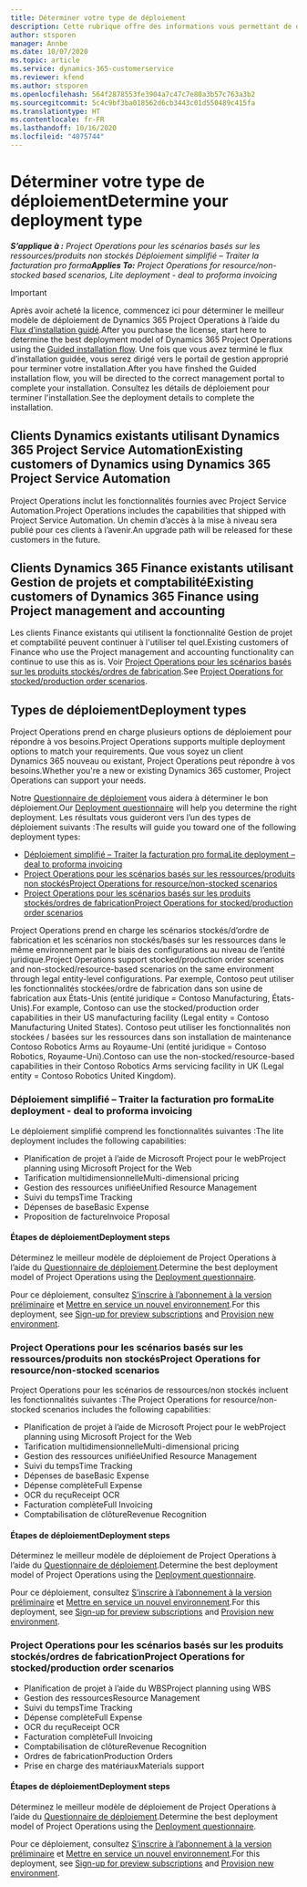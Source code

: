 ```yaml
---
title: Déterminer votre type de déploiement
description: Cette rubrique offre des informations vous permettant de déterminer le type de déploiement adéquat de Project Operations pour votre entreprise.
author: stsporen
manager: Annbe
ms.date: 10/07/2020
ms.topic: article
ms.service: dynamics-365-customerservice
ms.reviewer: kfend
ms.author: stsporen
ms.openlocfilehash: 564f2878553fe3904a7c47c7e80a3b57c763a3b2
ms.sourcegitcommit: 5c4c9bf3ba018562d6cb3443c01d550489c415fa
ms.translationtype: HT
ms.contentlocale: fr-FR
ms.lasthandoff: 10/16/2020
ms.locfileid: "4075744"
---
```

# <a name="determine-your-deployment-type"></a><span data-ttu-id="d28ae-103">Déterminer votre type de déploiement</span><span class="sxs-lookup"><span data-stu-id="d28ae-103">Determine your deployment type</span></span>

<span data-ttu-id="d28ae-104">_**S’applique à :** Project Operations pour les scénarios basés sur les ressources/produits non stockés Déploiement simplifié – Traiter la facturation pro forma_</span><span class="sxs-lookup"><span data-stu-id="d28ae-104">_**Applies To:** Project Operations for resource/non-stocked based scenarios, Lite deployment - deal to proforma invoicing_</span></span>

> [!IMPORTANT]
> <span data-ttu-id="d28ae-105">Après avoir acheté la licence, commencez ici pour déterminer le meilleur modèle de déploiement de Dynamics 365 Project Operations à l’aide du [Flux d’installation guidé](https://aka.ms/provisionprojectoperations).</span><span class="sxs-lookup"><span data-stu-id="d28ae-105">After you purchase the license, start here to determine the best deployment model of Dynamics 365 Project Operations using the [Guided installation flow](https://aka.ms/provisionprojectoperations).</span></span>
> <span data-ttu-id="d28ae-106">Une fois que vous avez terminé le flux d’installation guidée, vous serez dirigé vers le portail de gestion approprié pour terminer votre installation.</span><span class="sxs-lookup"><span data-stu-id="d28ae-106">After you have finshed the Guided installation flow, you will be directed to the correct management portal to complete your installation.</span></span> <span data-ttu-id="d28ae-107">Consultez les détails de déploiement pour terminer l'installation.</span><span class="sxs-lookup"><span data-stu-id="d28ae-107">See the deployment details to complete the installation.</span></span>


## <a name="existing-customers-of-dynamics-using-dynamics-365-project-service-automation"></a><span data-ttu-id="d28ae-108">Clients Dynamics existants utilisant Dynamics 365 Project Service Automation</span><span class="sxs-lookup"><span data-stu-id="d28ae-108">Existing customers of Dynamics using Dynamics 365 Project Service Automation</span></span>
<span data-ttu-id="d28ae-109">Project Operations inclut les fonctionnalités fournies avec Project Service Automation.</span><span class="sxs-lookup"><span data-stu-id="d28ae-109">Project Operations includes the capabilities that shipped with Project Service Automation.</span></span> <span data-ttu-id="d28ae-110">Un chemin d’accès à la mise à niveau sera publié pour ces clients à l’avenir.</span><span class="sxs-lookup"><span data-stu-id="d28ae-110">An upgrade path will be released for these customers in the future.</span></span>

## <a name="existing-customers-of-dynamics-365-finance-using-project-management-and-accounting"></a><span data-ttu-id="d28ae-111">Clients Dynamics 365 Finance existants utilisant Gestion de projets et comptabilité</span><span class="sxs-lookup"><span data-stu-id="d28ae-111">Existing customers of Dynamics 365 Finance using Project management and accounting</span></span> 

<span data-ttu-id="d28ae-112">Les clients Finance existants qui utilisent la fonctionnalité Gestion de projet et comptabilité peuvent continuer à l'utiliser tel quel.</span><span class="sxs-lookup"><span data-stu-id="d28ae-112">Existing customers of Finance who use the Project management and accounting functionality can continue to use this as is.</span></span> <span data-ttu-id="d28ae-113">Voir [Project Operations pour les scénarios basés sur les produits stockés/ordres de fabrication](#pma).</span><span class="sxs-lookup"><span data-stu-id="d28ae-113">See [Project Operations for stocked/production order scenarios](#pma).</span></span>


## <a name="deployment-types"></a><span data-ttu-id="d28ae-114">Types de déploiement</span><span class="sxs-lookup"><span data-stu-id="d28ae-114">Deployment types</span></span>
<span data-ttu-id="d28ae-115">Project Operations prend en charge plusieurs options de déploiement pour répondre à vos besoins.</span><span class="sxs-lookup"><span data-stu-id="d28ae-115">Project Operations supports multiple deployment options to match your requirements.</span></span> <span data-ttu-id="d28ae-116">Que vous soyez un client Dynamics 365 nouveau ou existant, Project Operations peut répondre à vos besoins.</span><span class="sxs-lookup"><span data-stu-id="d28ae-116">Whether you're a new or existing Dynamics 365 customer, Project Operations can support your needs.</span></span>

<span data-ttu-id="d28ae-117">Notre [Questionnaire de déploiement](https://aka.ms/provisionprojectoperations) vous aidera à déterminer le bon déploiement.</span><span class="sxs-lookup"><span data-stu-id="d28ae-117">Our [Deployment questionnaire](https://aka.ms/provisionprojectoperations) will help you determine the right deployment.</span></span> <span data-ttu-id="d28ae-118">Les résultats vous guideront vers l’un des types de déploiement suivants :</span><span class="sxs-lookup"><span data-stu-id="d28ae-118">The results will guide you toward one of the following deployment types:</span></span>

- [<span data-ttu-id="d28ae-119">Déploiement simplifié – Traiter la facturation pro forma</span><span class="sxs-lookup"><span data-stu-id="d28ae-119">Lite deployment – deal to proforma invoicing</span></span>](#lite)
- [<span data-ttu-id="d28ae-120">Project Operations pour les scénarios basés sur les ressources/produits non stockés</span><span class="sxs-lookup"><span data-stu-id="d28ae-120">Project Operations for resource/non-stocked scenarios</span></span>](#integrated)
- [<span data-ttu-id="d28ae-121">Project Operations pour les scénarios basés sur les produits stockés/ordres de fabrication</span><span class="sxs-lookup"><span data-stu-id="d28ae-121">Project Operations for stocked/production order scenarios</span></span>](#pma)

<span data-ttu-id="d28ae-122">Project Operations prend en charge les scénarios stockés/d’ordre de fabrication et les scénarios non stockés/basés sur les ressources dans le même environnement par le biais des configurations au niveau de l’entité juridique.</span><span class="sxs-lookup"><span data-stu-id="d28ae-122">Project Operations support stocked/production order scenarios and non-stocked/resource-based scenarios on the same environment through legal entity-level configurations.</span></span> <span data-ttu-id="d28ae-123">Par exemple, Contoso peut utiliser les fonctionnalités stockées/ordre de fabrication dans son usine de fabrication aux États-Unis (entité juridique = Contoso Manufacturing, États-Unis).</span><span class="sxs-lookup"><span data-stu-id="d28ae-123">For example, Contoso can use the stocked/production order capabilities in their US manufacturing facility (Legal entity = Contoso Manufacturing United States).</span></span> <span data-ttu-id="d28ae-124">Contoso peut utiliser les fonctionnalités non stockées / basées sur les ressources dans son installation de maintenance Contoso Robotics Arms au Royaume-Uni (entité juridique = Contoso Robotics, Royaume-Uni).</span><span class="sxs-lookup"><span data-stu-id="d28ae-124">Contoso can use the non-stocked/resource-based capabilities in their Contoso Robotics Arms servicing facility in UK (Legal entity = Contoso Robotics United Kingdom).</span></span>

### <a name="lite-deployment---deal-to-proforma-invoicing"></a><a  name="lite"></a><span data-ttu-id="d28ae-125">Déploiement simplifié – Traiter la facturation pro forma</span><span class="sxs-lookup"><span data-stu-id="d28ae-125">Lite deployment - deal to proforma invoicing</span></span>

<span data-ttu-id="d28ae-126">Le déploiement simplifié comprend les fonctionnalités suivantes :</span><span class="sxs-lookup"><span data-stu-id="d28ae-126">The lite deployment includes the following capabilities:</span></span>

- <span data-ttu-id="d28ae-127">Planification de projet à l’aide de Microsoft Project pour le web</span><span class="sxs-lookup"><span data-stu-id="d28ae-127">Project planning using Microsoft Project for the Web</span></span>
- <span data-ttu-id="d28ae-128">Tarification multidimensionnelle</span><span class="sxs-lookup"><span data-stu-id="d28ae-128">Multi-dimensional pricing</span></span>
- <span data-ttu-id="d28ae-129">Gestion des ressources unifiée</span><span class="sxs-lookup"><span data-stu-id="d28ae-129">Unified Resource Management</span></span>
- <span data-ttu-id="d28ae-130">Suivi du temps</span><span class="sxs-lookup"><span data-stu-id="d28ae-130">Time Tracking</span></span>
- <span data-ttu-id="d28ae-131">Dépenses de base</span><span class="sxs-lookup"><span data-stu-id="d28ae-131">Basic Expense</span></span>
- <span data-ttu-id="d28ae-132">Proposition de facture</span><span class="sxs-lookup"><span data-stu-id="d28ae-132">Invoice Proposal</span></span>

#### <a name="deployment-steps"></a><span data-ttu-id="d28ae-133">Étapes de déploiement</span><span class="sxs-lookup"><span data-stu-id="d28ae-133">Deployment steps</span></span>
<span data-ttu-id="d28ae-134">Déterminez le meilleur modèle de déploiement de Project Operations à l’aide du [Questionnaire de déploiement](https://aka.ms/provisionprojectoperations).</span><span class="sxs-lookup"><span data-stu-id="d28ae-134">Determine the best deployment model of Project Operations using the [Deployment questionnaire](https://aka.ms/provisionprojectoperations).</span></span>

<span data-ttu-id="d28ae-135">Pour ce déploiement, consultez [S’inscrire à l’abonnement à la version préliminaire](lite-preview-subscription-sign-up.md) et [Mettre en service un nouvel environnement](lite-deployment.md).</span><span class="sxs-lookup"><span data-stu-id="d28ae-135">For this deployment, see [Sign-up for preview subscriptions](lite-preview-subscription-sign-up.md) and [Provision new environment](lite-deployment.md).</span></span> 


### <a name="project-operations-for-resourcenon-stocked-scenarios"></a><a name="integrated"></a><span data-ttu-id="d28ae-136">Project Operations pour les scénarios basés sur les ressources/produits non stockés</span><span class="sxs-lookup"><span data-stu-id="d28ae-136">Project Operations for resource/non-stocked scenarios</span></span>
<span data-ttu-id="d28ae-137">Project Operations pour les scénarios de ressources/non stockés incluent les fonctionnalités suivantes :</span><span class="sxs-lookup"><span data-stu-id="d28ae-137">The Project Operations for resource/non-stocked scenarios includes the following capabilities:</span></span>
  
- <span data-ttu-id="d28ae-138">Planification de projet à l’aide de Microsoft Project pour le web</span><span class="sxs-lookup"><span data-stu-id="d28ae-138">Project planning using Microsoft Project for the Web</span></span>
- <span data-ttu-id="d28ae-139">Tarification multidimensionnelle</span><span class="sxs-lookup"><span data-stu-id="d28ae-139">Multi-dimensional pricing</span></span>
- <span data-ttu-id="d28ae-140">Gestion des ressources unifiée</span><span class="sxs-lookup"><span data-stu-id="d28ae-140">Unified Resource Management</span></span>
- <span data-ttu-id="d28ae-141">Suivi du temps</span><span class="sxs-lookup"><span data-stu-id="d28ae-141">Time Tracking</span></span>
- <span data-ttu-id="d28ae-142">Dépenses de base</span><span class="sxs-lookup"><span data-stu-id="d28ae-142">Basic Expense</span></span>
- <span data-ttu-id="d28ae-143">Dépense complète</span><span class="sxs-lookup"><span data-stu-id="d28ae-143">Full Expense</span></span>
- <span data-ttu-id="d28ae-144">OCR du reçu</span><span class="sxs-lookup"><span data-stu-id="d28ae-144">Receipt OCR</span></span>
- <span data-ttu-id="d28ae-145">Facturation complète</span><span class="sxs-lookup"><span data-stu-id="d28ae-145">Full Invoicing</span></span>
- <span data-ttu-id="d28ae-146">Comptabilisation de clôture</span><span class="sxs-lookup"><span data-stu-id="d28ae-146">Revenue Recognition</span></span>

#### <a name="deployment-steps"></a><span data-ttu-id="d28ae-147">Étapes de déploiement</span><span class="sxs-lookup"><span data-stu-id="d28ae-147">Deployment steps</span></span>
<span data-ttu-id="d28ae-148">Déterminez le meilleur modèle de déploiement de Project Operations à l’aide du [Questionnaire de déploiement](https://aka.ms/provisionprojectoperations).</span><span class="sxs-lookup"><span data-stu-id="d28ae-148">Determine the best deployment model of Project Operations using the [Deployment questionnaire](https://aka.ms/provisionprojectoperations).</span></span>

<span data-ttu-id="d28ae-149">Pour ce déploiement, consultez [S’inscrire à l’abonnement à la version préliminaire](resource-sign-up-preview-subscription.md) et [Mettre en service un nouvel environnement](resource-provision-new-environment.md).</span><span class="sxs-lookup"><span data-stu-id="d28ae-149">For this deployment, see [Sign-up for preview subscriptions](resource-sign-up-preview-subscription.md) and [Provision new environment](resource-provision-new-environment.md).</span></span> 


### <a name="project-operations-for-stockedproduction-order-scenarios"></a><a name="pma"></a><span data-ttu-id="d28ae-150">Project Operations pour les scénarios basés sur les produits stockés/ordres de fabrication</span><span class="sxs-lookup"><span data-stu-id="d28ae-150">Project Operations for stocked/production order scenarios</span></span>

- <span data-ttu-id="d28ae-151">Planification de projet à l’aide du WBS</span><span class="sxs-lookup"><span data-stu-id="d28ae-151">Project planning using WBS</span></span>
- <span data-ttu-id="d28ae-152">Gestion des ressources</span><span class="sxs-lookup"><span data-stu-id="d28ae-152">Resource Management</span></span>
- <span data-ttu-id="d28ae-153">Suivi du temps</span><span class="sxs-lookup"><span data-stu-id="d28ae-153">Time Tracking</span></span>
- <span data-ttu-id="d28ae-154">Dépense complète</span><span class="sxs-lookup"><span data-stu-id="d28ae-154">Full Expense</span></span>
- <span data-ttu-id="d28ae-155">OCR du reçu</span><span class="sxs-lookup"><span data-stu-id="d28ae-155">Receipt OCR</span></span>
- <span data-ttu-id="d28ae-156">Facturation complète</span><span class="sxs-lookup"><span data-stu-id="d28ae-156">Full Invoicing</span></span>
- <span data-ttu-id="d28ae-157">Comptabilisation de clôture</span><span class="sxs-lookup"><span data-stu-id="d28ae-157">Revenue Recognition</span></span>
- <span data-ttu-id="d28ae-158">Ordres de fabrication</span><span class="sxs-lookup"><span data-stu-id="d28ae-158">Production Orders</span></span>
- <span data-ttu-id="d28ae-159">Prise en charge des matériaux</span><span class="sxs-lookup"><span data-stu-id="d28ae-159">Materials support</span></span>

#### <a name="deployment-steps"></a><span data-ttu-id="d28ae-160">Étapes de déploiement</span><span class="sxs-lookup"><span data-stu-id="d28ae-160">Deployment steps</span></span>
<span data-ttu-id="d28ae-161">Déterminez le meilleur modèle de déploiement de Project Operations à l’aide du [Questionnaire de déploiement](https://aka.ms/provisionprojectoperations).</span><span class="sxs-lookup"><span data-stu-id="d28ae-161">Determine the best deployment model of Project Operations using the [Deployment questionnaire](https://aka.ms/provisionprojectoperations).</span></span>

<span data-ttu-id="d28ae-162">Pour ce déploiement, consultez [S’inscrire à l’abonnement à la version préliminaire](https://docs.microsoft.com/dynamics365/fin-ops-core/dev-itpro/dev-tools/sign-up-preview-subscription?toc=/dynamics365/finance/toc.json) et [Mettre en service un nouvel environnement](https://docs.microsoft.com/dynamics365/fin-ops-core/dev-itpro/deployment/deploy-demo-environment?toc=/dynamics365/finance/toc.json).</span><span class="sxs-lookup"><span data-stu-id="d28ae-162">For this deployment, see [Sign-up for preview subscriptions](https://docs.microsoft.com/dynamics365/fin-ops-core/dev-itpro/dev-tools/sign-up-preview-subscription?toc=/dynamics365/finance/toc.json) and [Provision new environment](https://docs.microsoft.com/dynamics365/fin-ops-core/dev-itpro/deployment/deploy-demo-environment?toc=/dynamics365/finance/toc.json).</span></span> 

